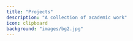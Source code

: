 ```yaml
---
title: "Projects"
description: "A collection of academic work"
icon: clipboard
background: "images/bg2.jpg"
---
```

